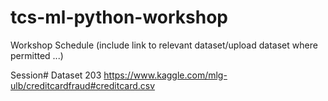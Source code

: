 # tcs-ml-python-workshop
Workshop Schedule (include link to relevant dataset/upload dataset where permitted ...) 


Session#  Dataset
203       https://www.kaggle.com/mlg-ulb/creditcardfraud#creditcard.csv
